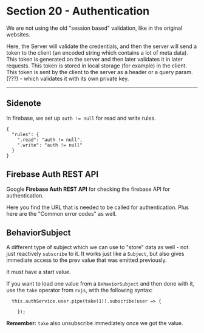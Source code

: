 # Section 20 - Authentication

We are not using the old "session based" validation, like in the original websites.

Here, the Server will validate the credentials, and then the server will send a token to the client (an encoded string which contains a lot of meta data). This token is generated on the server and then later validates it in later requests.
This token is stored in local storage (for example) in the client.
This token is sent by the client to the server as a header or a query param. (???) - which validates it with its own private key.

---

## Sidenote

In firebase, we set up `auth != null` for read and write rules.

```
{
  "rules": {
    ".read": "auth != null",
    ".write": "auth != null"
  }
}
```

## Firebase Auth REST API

Google **Firebase Auth REST API** for checking the firebase API for authentication.

Here you find the URL that is needed to be called for authentication. Plus here are the "Common error codes" as well.

## BehaviorSubject

A different type of subject which we can use to "store" data as well - not just reactively `subscribe` to it. It works just like a `Subject`, but also gives immediate access to the prev value that was emitted previously.

It must have a start value.

If you want to load one value from a `BehaviorSubject` and then done with it, use the `take` operator from `rxjs`, with the following syntax:

```
  this.authService.user.pipe(take(1)).subscribe(user => {

    });
```

**Remember:** `take` also unsubscribe immediately once we got the value.
